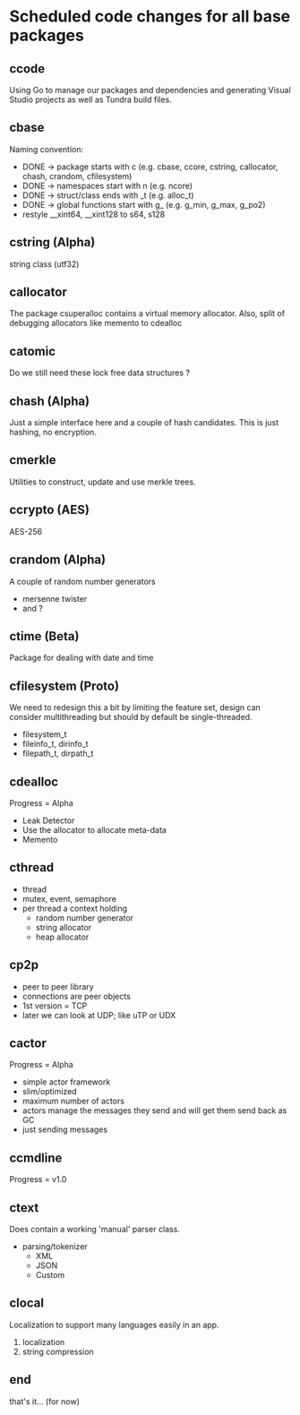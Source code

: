 # Scheduled code changes for all base packages

## ccode

Using Go to manage our packages and dependencies and generating Visual Studio projects as well as Tundra build files.

## cbase

Naming convention:

- DONE -> package starts with c (e.g. cbase, ccore, cstring, callocator, chash, crandom, cfilesystem)
- DONE -> namespaces start with n (e.g. ncore)
- DONE -> struct/class ends with _t (e.g. alloc_t)
- DONE -> global functions start with g_ (e.g. g_min, g_max, g_po2)
- restyle __xint64, __xint128 to s64, s128

## cstring (Alpha)

string class (utf32)

## callocator

The package csuperalloc contains a virtual memory allocator.
Also, split of debugging allocators like memento to cdealloc

## catomic

Do we still need these lock free data structures ?

## chash (Alpha)

Just a simple interface here and a couple of hash candidates.
This is just hashing, no encryption.

## cmerkle

Utilities to construct, update and use merkle trees.

## ccrypto (AES)

AES-256

## crandom (Alpha)

A couple of random number generators

- mersenne twister
- and ?

## ctime (Beta)

Package for dealing with date and time

## cfilesystem (Proto)

We need to redesign this a bit by limiting the feature set, design can consider multithreading but should by default be single-threaded.

- filesystem_t
- fileinfo_t, dirinfo_t
- filepath_t, dirpath_t

## cdealloc

Progress = Alpha

- Leak Detector
- Use the allocator to allocate meta-data
- Memento

## cthread

- thread
- mutex, event, semaphore
- per thread a context holding
  - random number generator
  - string allocator
  - heap allocator

## cp2p

- peer to peer library
- connections are peer objects
- 1st version = TCP
- later we can look at UDP; like uTP or UDX

## cactor

Progress = Alpha

- simple actor framework
- slim/optimized
- maximum number of actors
- actors manage the messages they send and will get them send back as GC
- just sending messages

## ccmdline

Progress = v1.0

## ctext

Does contain a working 'manual' parser class.

- parsing/tokenizer
  - XML
  - JSON
  - Custom

## clocal

Localization to support many languages easily in an app.

1. localization
2. string compression

## end

that's it... (for now)
